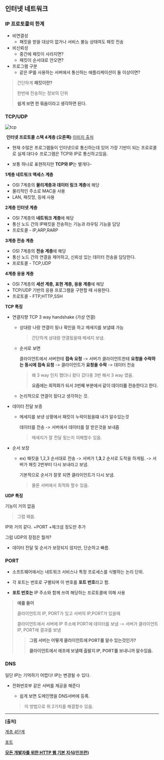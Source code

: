## 인터넷 네트워크

### IP 프로토콜의 한계

- 비연결성
  - 패킷을 받을 대상이 없거나 서비스 불능 상태여도 패킷 전송
- 비신뢰성
  - 중간에 패킷이 사라지면?
  - 패킷이 순서대로 안오면?
- 프로그램 구분
  - 같은 IP를 사용하는 서버에서 통신하는 애플리케이션이 둘 이상이면?

> 간단하게 **패킷이란?** 
>
> 한번에 전송하는 정보의 단위 
>
> **쉽게 보면 한 묶음이라고 생각하면 된다.**

### TCP/UDP

![tcp](https://user-images.githubusercontent.com/45530877/137479507-d5b8d9a9-b8de-49a0-b06e-0934cf0a81d9.png)

​												 	**인터넷 프로토콜 스택 4계층 (오른쪽)**	[이미지 출처](https://hahahoho5915.tistory.com/15)

-  현재 수많은 프로그램들이 인터넷으로 통신하는데 있어 가장 기반이 되는 프로로콜로 실제 대다수 프로그램은 TCP와 IP로 통신하고있음.

- 보통 하나로 표현하지만 **TCP와 IP**는 별개다-

**1계층 네트워크 액세스 계층**

- OSI 7계층의 **물리계층과 데이터 링크 계층**에 해당
- 물리적인 주소로 MAC을 사용
- LAN, 패킷망, 등에 사용

**2계층 인터넷 계층**

- OSI 7계층의 **네트워크 계층**에 해당
- 통신 노드 간의 IP패킷을 전송하는 기능과 라우팅 기능을 담당
- 프로토콜 - IP,ARP,RARP

**3계층 전송 계층**

- OSI 7계층의 **전송 계층**에 해당
- 통신 노드 간의 연결을 제어하고, 신뢰성 있는 데이터 전송을 담당한다.
- 프로토콜 - TCP,UDP

**4계층 응용 계층**

- OSI 7계층의 **세션 계층, 표현 계층, 응용 계층**에 해당
- TCP/UDP 기반의 응용 프로그램을 구현할 때 사용한다.
- 프로토콜 - FTP,HTTP,SSH

**TCP 특징**

- 연결지향  TCP 3 way handshake (가상 연결)

  - 상대랑 나랑 연결이 됬나 확인을 하고 메세지를 보낼떄 가능

    > 간단하게 상대랑 연결됬을때 메세지 보냄.

  - 순서로 보면 

    클라이언트에서 서버한테 **접속 요청** -> 서버가 클라이언트한테 **요청을 수락하는 동시에 접속 요청** ->  클라이언트가 **요청을 수락** ->  데이터 전송

    > 왜 3 way 인지 했더니 왔다 갔다총 3번 해서 3 way 였음.
    >
    > **요즘에는 최적화가 되서 3번째 부분에서 같이  데이터를 전송한다고 한다.**

  - 논리적으로 연결이 됬다고 생각하는 것.

- 데이터 전달 보증

  - 메세지를 보낸 상황에서 패킷이 누락이됬을떄 내가 알수있는것

    데이터를 전송 -> 서버에서 데이터를 잘 받은것을 보내줌

    > 메세지가 잘 전달 됬는지 이해할수 있음.

- 순서 보장

  - ex) 패킷을 1,2,3 순서대로 전송 -> 서버가 1,**3**,2 순서로 도착을 하게됨. -> 서버가 패킷 2번부터 다시 보내라고 보냄.

    기본적으로 순서가 잘못 되면 클라이언트가 다시 보냄.

    > 물론 서버에서 최적화 할수 있음.

**UDP 특징**

기능이 거의 없음

> 그럼 왜씀.

IP와 거의 같다. +PORT +체크섬 정도만 추가

그럼 UDP의 장점은 뭘까?

- 데이터 전달 및 순서가 보장되지 않지만, 단순하고 빠름.

### PORT

- 소프트웨어에서는 네트워크 서비스나 특정 프로세스를 식별하는 논리 단위.

- 각 포트는 번호로 구별되며 이 번호를 **포트 번호**라고 함.

- **포트 번호는** IP 주소와 함께 쓰여 해당하는 프로토콜에 의해 사용

> **예를 들어**
>
> 클라이언트의 IP, PORT가 있고 서버의 IP,PORT가 있을때
>
> 클라이언트에서 서버에 IP 주소에 PORT에 데이터를 보냄 ->  서버가 클라이언트 IP, PORT에 결과를 보냄
>
> > **그럼 서버는 어떻게 클라이언트에 PORT를 알수 있는것인가?**
> >
> > **클라이언트에서 애초에 보낼때 출발지 IP, PORT를 보내니까 알수있음.**

### DNS

일단 IP는 기억하기 어렵다!  IP는 변경될 수 있다.

- 전화번호부 같은 서버를 제공을 해준다

  - 쉽게 보면 도메인명을 DNS서버에 등록.

  > 이 방법으로 위 2가지를 해결할수 있음.

---

**[출처]**

[계층 4단계](https://hahahoho5915.tistory.com/15)

[포트](https://ko.wikipedia.org/wiki/%ED%8F%AC%ED%8A%B8_(%EC%BB%B4%ED%93%A8%ED%84%B0_%EB%84%A4%ED%8A%B8%EC%9B%8C%ED%82%B9))

[**모든 개발자를 위한 HTTP 웹 기본 지식(인프런)**](https://www.inflearn.com/course/http-%EC%9B%B9-%EB%84%A4%ED%8A%B8%EC%9B%8C%ED%81%AC/dashboard)

